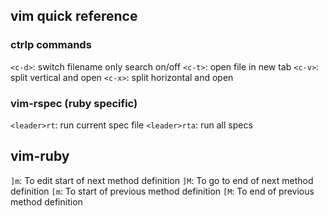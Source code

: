 ## vim quick reference

### ctrlp commands

`<c-d>`: switch filename only search on/off
`<c-t>`: open file in new tab
`<c-v>`: split vertical and open
`<c-x>`: split horizontal and open

### vim-rspec (ruby specific)

`<leader>rt`: run current spec file
`<leader>rta`: run all specs

## vim-ruby

`]m`: To edit start of next method definition
`]M`: To go to end of next method definition
`[m`: To start of previous method definition
`[M`: To end of previous method definition

